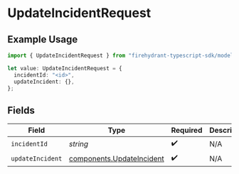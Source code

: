 # UpdateIncidentRequest

## Example Usage

```typescript
import { UpdateIncidentRequest } from "firehydrant-typescript-sdk/models/operations";

let value: UpdateIncidentRequest = {
  incidentId: "<id>",
  updateIncident: {},
};
```

## Fields

| Field                                                                  | Type                                                                   | Required                                                               | Description                                                            |
| ---------------------------------------------------------------------- | ---------------------------------------------------------------------- | ---------------------------------------------------------------------- | ---------------------------------------------------------------------- |
| `incidentId`                                                           | *string*                                                               | :heavy_check_mark:                                                     | N/A                                                                    |
| `updateIncident`                                                       | [components.UpdateIncident](../../models/components/updateincident.md) | :heavy_check_mark:                                                     | N/A                                                                    |
